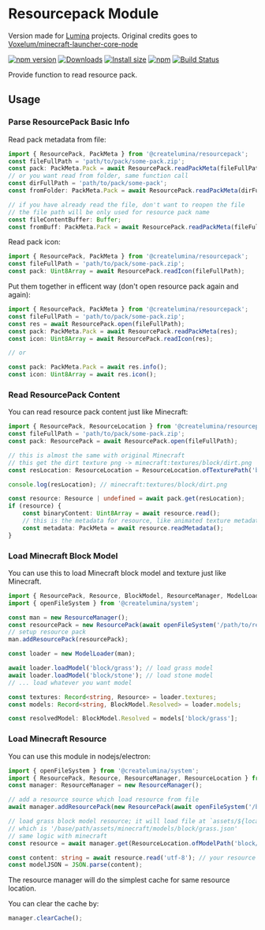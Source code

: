 # Resourcepack Module

Version made for [Lumina](https://github.com/CreateLumina) projects. Original credits goes to [Voxelum/minecraft-launcher-core-node](https://github.com/Voxelum/minecraft-launcher-core-node)

[![npm version](https://img.shields.io/npm/v/@createlumina/resourcepack.svg)](https://www.npmjs.com/package/@createlumina/resourcepack)
[![Downloads](https://img.shields.io/npm/dm/@createlumina/resourcepack.svg)](https://npmjs.com/@createlumina/resourcepack)
[![Install size](https://packagephobia.now.sh/badge?p=@createlumina/resourcepack)](https://packagephobia.now.sh/result?p=@createlumina/resourcepack)
[![npm](https://img.shields.io/npm/l/@createlumina/minecraft-launcher-core.svg)](https://github.com/CreateLumina/minecraft-utils/blob/master/LICENSE)
[![Build Status](https://github.com/CreateLumina/minecraft-utils/workflows/Build/badge.svg)](https://github.com/CreateLumina/minecraft-utils/actions?query=workflow%3ABuild)

Provide function to read resource pack.

## Usage

### Parse ResourcePack Basic Info

Read pack metadata from file:

```ts
import { ResourcePack, PackMeta } from '@createlumina/resourcepack';
const fileFullPath = 'path/to/pack/some-pack.zip';
const pack: PackMeta.Pack = await ResourcePack.readPackMeta(fileFullPath);
// or you want read from folder, same function call
const dirFullPath = 'path/to/pack/some-pack';
const fromFolder: PackMeta.Pack = await ResourcePack.readPackMeta(dirFullPath);

// if you have already read the file, don't want to reopen the file
// the file path will be only used for resource pack name
const fileContentBuffer: Buffer;
const fromBuff: PackMeta.Pack = await ResourcePack.readPackMeta(fileFullPath, fileContentBuffer);
```

Read pack icon:

```ts
import { ResourcePack, PackMeta } from '@createlumina/resourcepack';
const fileFullPath = 'path/to/pack/some-pack.zip';
const pack: Uint8Array = await ResourcePack.readIcon(fileFullPath);
```

Put them together in efficent way (don't open resource pack again and again):

```ts
import { ResourcePack, PackMeta } from '@createlumina/resourcepack';
const fileFullPath = 'path/to/pack/some-pack.zip';
const res = await ResourcePack.open(fileFullPath);
const pack: PackMeta.Pack = await ResourcePack.readPackMeta(res);
const icon: Uint8Array = await ResourcePack.readIcon(res);

// or

const pack: PackMeta.Pack = await res.info();
const icon: Uint8Array = await res.icon();
```

### Read ResourcePack Content

You can read resource pack content just like Minecraft:

```ts
import { ResourcePack, ResourceLocation } from '@createlumina/resourcepack';
const fileFullPath = 'path/to/pack/some-pack.zip';
const pack: ResourcePack = await ResourcePack.open(fileFullPath);

// this is almost the same with original Minecraft
// this get the dirt texture png -> minecraft:textures/block/dirt.png
const resLocation: ResourceLocation = ResourceLocation.ofTexturePath('block/dirt');

console.log(resLocation); // minecraft:textures/block/dirt.png

const resource: Resource | undefined = await pack.get(resLocation);
if (resource) {
    const binaryContent: Uint8Array = await resource.read();
    // this is the metadata for resource, like animated texture metadata.
    const metadata: PackMeta = await resource.readMetadata();
}
```

### Load Minecraft Block Model

You can use this to load Minecraft block model and texture just like Minecraft.

```ts
import { ResourcePack, Resource, BlockModel, ResourceManager, ModelLoader } from '@createlumina/resourcepack';
import { openFileSystem } from '@createlumina/system';

const man = new ResourceManager();
const resourcePack = new ResourcePack(await openFileSystem('/path/to/resource-pack.zip'));
// setup resource pack
man.addResourcePack(resourcePack);

const loader = new ModelLoader(man);

await loader.loadModel('block/grass'); // load grass model
await loader.loadModel('block/stone'); // load stone model
// ... load whatever you want model

const textures: Record<string, Resource> = loader.textures;
const models: Record<string, BlockModel.Resolved> = loader.models;

const resolvedModel: BlockModel.Resolved = models['block/grass'];
```

### Load Minecraft Resource

You can use this module in nodejs/electron:

```ts
import { openFileSystem } from '@createlumina/system';
import { ResourcePack, Resource, ResourceManager, ResourceLocation } from '@createlumina/resourcepack';
const manager: ResourceManager = new ResourceManager();

// add a resource source which load resource from file
await manager.addResourcePack(new ResourcePack(await openFileSystem('/base/path')));

// load grass block model resource; it will load file at `assets/${location.domain}/${location.path}`
// which is '/base/path/assets/minecraft/models/block/grass.json'
// same logic with minecraft
const resource = await manager.get(ResourceLocation.ofModelPath('block/grass'));

const content: string = await resource.read('utf-8'); // your resource content
const modelJSON = JSON.parse(content);
```

The resource manager will do the simplest cache for same resource location.

You can clear the cache by:

```ts
manager.clearCache();
```
